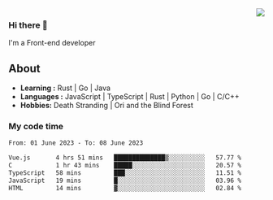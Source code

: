 <img align='right' src="https://github-readme-stats.vercel.app/api?username=strugglebak&show_icons=true">

### Hi there 👋

I'm a Front-end developer

## About

-  **Learning :** Rust | Go | Java
-  **Languages :** JavaScript | TypeScript | Rust | Python | Go | C/C++
-  **Hobbies:** Death Stranding | Ori and the Blind Forest

### My code time

<!--START_SECTION:waka-->

```txt
From: 01 June 2023 - To: 08 June 2023

Vue.js       4 hrs 51 mins   ██████████████▒░░░░░░░░░░   57.77 %
C            1 hr 43 mins    █████░░░░░░░░░░░░░░░░░░░░   20.57 %
TypeScript   58 mins         ███░░░░░░░░░░░░░░░░░░░░░░   11.51 %
JavaScript   19 mins         █░░░░░░░░░░░░░░░░░░░░░░░░   03.96 %
HTML         14 mins         ▓░░░░░░░░░░░░░░░░░░░░░░░░   02.84 %
```

<!--END_SECTION:waka-->
